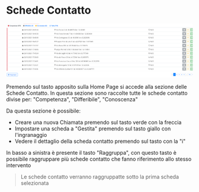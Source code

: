# Schede Contatto

![Schede Contatto](./img/SchedeContatto.png)

Premendo sul tasto apposito sulla Home Page si accede alla sezione delle Schede Contatto.
In questa sezione sono raccolte tutte le schede contatto divise per: "Competenza", "Differibile", "Conoscenza"

Da questa sezione è possibile:
- Creare una nuova Chiamata premendo sul tasto verde con la freccia
- Impostare una scheda a "Gestita" premendo sul tasto giallo con l'ingranaggio
- Vedere il dettaglio della scheda contatto premendo sul tasto con la "i"

In basso a sinistra è presente il tasto "Raggruppa", con questo tasto è possibile raggruppare più schede contatto che fanno riferimento allo stesso intervento
> Le schede contatto verranno raggruppatte sotto la prima scheda selezionata